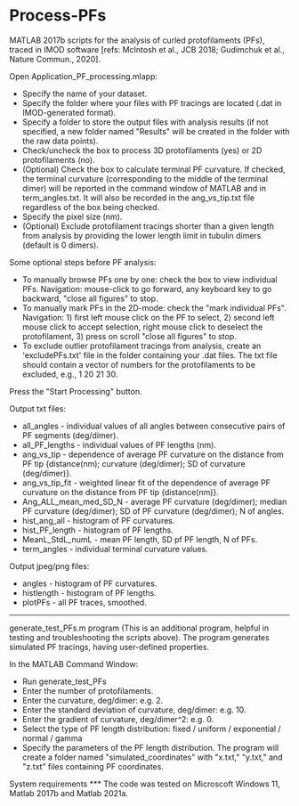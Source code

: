 # Process-PFs

MATLAB 2017b scripts for the analysis of curled protofilaments (PFs), traced in IMOD software [refs: McIntosh et al., JCB 2018; Gudimchuk et al., Nature Commun., 2020].

Open Application_PF_processing.mlapp:

- Specify the name of your dataset.
- Specify the folder where your files with PF tracings are located (.dat in IMOD-generated format).
- Specify a folder to store the output files with analysis results (if not specified, a new folder named "Results" will be created in the folder with the raw data points).
- Check/uncheck the box to process 3D protofilaments (yes) or 2D protofilaments (no).
- (Optional) Check the box to calculate terminal PF curvature. If checked, the terminal curvature (corresponding to the middle of the terminal dimer) will be reported in the command window of MATLAB and in term_angles.txt. It will also be recorded in the ang_vs_tip.txt file regardless of the box being checked.
- Specify the pixel size (nm).
- (Optional) Exclude protofilament tracings shorter than a given length from analysis by providing the lower length limit in tubulin dimers (default is 0 dimers).

Some optional steps before PF analysis:
- To manually browse PFs one by one: check the box to view individual PFs. Navigation: mouse-click to go forward, any keyboard key to go backward, "close all figures" to stop.
- To manually mark PFs in the 2D-mode: check the "mark individual PFs". Navigation: 1) first left mouse click on the PF to select, 2) second left mouse click to accept selection, right mouse click to deselect the protofilament, 3) press on scroll "close all figures" to stop.
- To exclude outlier protofilament tracings from analysis, create an 'excludePFs.txt' file in the folder containing your .dat files. The txt file should contain a vector of numbers for the protofilaments to be excluded, e.g., 1 20 21 30.

Press the "Start Processing" button.

Output txt files:
- all_angles - individual values of all angles between consecutive pairs of PF segments (deg/dimer).
- all_PF_lengths - individual values of PF lengths (nm).
- ang_vs_tip - dependence of average PF curvature on the distance from PF tip {distance(nm); curvature (deg/dimer); SD of curvature (deg/dimer)}.
- ang_vs_tip_fit - weighted linear fit of the dependence of average PF curvature on the distance from PF tip {distance(nm)}.
- Ang_ALL_mean_med_SD_N - average PF curvature (deg/dimer); median PF curvature (deg/dimer); SD of PF curvature (deg/dimer); N of angles.
- hist_ang_all - histogram of PF curvatures.
- hist_PF_length - histogram of PF lengths.
- MeanL_StdL_numL - mean PF length, SD pf PF length, N of PFs.
- term_angles - individual terminal curvature values.

Output jpeg/png files:
- angles - histogram of PF curvatures.
- histlength - histogram of PF lengths.
- plotPFs - all PF traces, smoothed.

--------------------------------------------------------------------
generate_test_PFs.m program
(This is an additional program, helpful in testing and troubleshooting the scripts above).
The program generates simulated PF tracings, having user-defined properties.

In the MATLAB Command Window:
- Run generate_test_PFs
- Enter the number of protofilaments.
- Enter the curvature, deg/dimer: e.g. 2.
- Enter the standard deviation of curvature, deg/dimer: e.g. 10.
- Enter the gradient of curvature, deg/dimer^2: e.g. 0.
- Select the type of PF length distribution: fixed / uniform / exponential / normal / gamma
- Specify the parameters of the PF length distribution.
The program will create a folder named "simulated_coordinates" with "x.txt," "y.txt," and "z.txt" files containing PF coordinates.

System requirements
*** The code was tested on Microscoft Windows 11, Matlab 2017b and Matlab 2021a.

